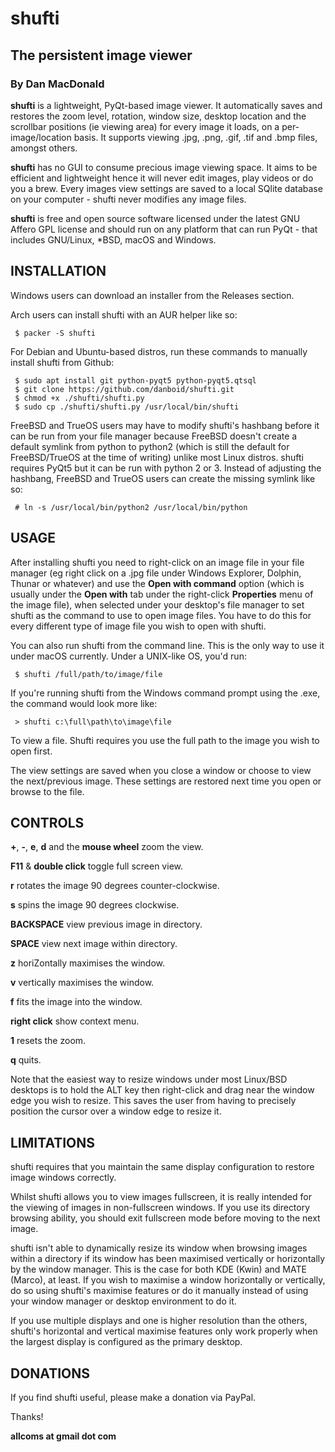 # shufti

## The persistent image viewer

### By Dan MacDonald

**shufti** is a lightweight, PyQt-based image viewer. It automatically saves and restores the zoom level, rotation, window size, desktop location and the scrollbar positions (ie viewing area) for every image it loads, on a per-image/location basis. It supports viewing .jpg, .png, .gif, .tif and .bmp files, amongst others.

**shufti** has no GUI to consume precious image viewing space. It aims to be efficient and lightweight hence it will never edit images, play videos or do you a brew. Every images view settings are saved to a local SQlite database on your computer - shufti never modifies any image files.

**shufti** is free and open source software licensed under the latest GNU Affero GPL license and should run on any platform that can run PyQt - that includes GNU/Linux, *BSD, macOS and Windows.

## INSTALLATION

Windows users can download an installer from the Releases section.

Arch users can install shufti with an AUR helper like so:

```
 $ packer -S shufti
```

For Debian and Ubuntu-based distros, run these commands to manually install shufti from Github:

```
 $ sudo apt install git python-pyqt5 python-pyqt5.qtsql
 $ git clone https://github.com/danboid/shufti.git
 $ chmod +x ./shufti/shufti.py
 $ sudo cp ./shufti/shufti.py /usr/local/bin/shufti
```

FreeBSD and TrueOS users may have to modify shufti's hashbang before it can be run from your file manager because FreeBSD doesn't create a default symlink from python to python2 (which is still the default for FreeBSD/TrueOS at the time of writing) unlike most Linux distros. shufti requires PyQt5 but it can be run with python 2 or 3. Instead of adjusting the hashbang, FreeBSD and TrueOS users can create the missing symlink like so:

```
 # ln -s /usr/local/bin/python2 /usr/local/bin/python
```

## USAGE

After installing shufti you need to right-click on an image file in your file manager (eg right click on a .jpg file under Windows Explorer, Dolphin, Thunar or whatever) and use the **Open with command** option (which is usually under the **Open with** tab under the right-click **Properties** menu of the image file), when selected under your desktop's file manager to set shufti as the command to use to open image files. You have to do this for every different type of image file you wish to open with shufti. 

You can also run shufti from the command line. This is the only way to use it under macOS currently. Under a UNIX-like OS, you'd run:

```
 $ shufti /full/path/to/image/file
```

If you're running shufti from the Windows command prompt using the .exe, the command would look more like:

```
 > shufti c:\full\path\to\image\file
```

To view a file. Shufti requires you use the full path to the image you wish to open first.

The view settings are saved when you close a window or choose to view the next/previous image. These settings are restored next time you open or browse to the file.



## CONTROLS

**+**, **-**, **e**, **d** and the **mouse wheel** zoom the view.

**F11** & **double click** toggle full screen view.

**r** rotates the image 90 degrees counter-clockwise.

**s** spins the image 90 degrees clockwise.

**BACKSPACE** view previous image in directory.

**SPACE** view next image within directory.

**z** horiZontally maximises the window.

**v** vertically maximises the window.

**f** fits the image into the window.

**right click** show context menu.

**1** resets the zoom.

**q** quits.

Note that the easiest way to resize windows under most Linux/BSD desktops is to hold the ALT key then right-click and drag near the window edge you wish to resize. This saves the user from having to precisely position the cursor over a window edge to resize it.

## LIMITATIONS

shufti requires that you maintain the same display configuration to restore image windows correctly.

Whilst shufti allows you to view images fullscreen, it is really intended for the viewing of images in non-fullscreen windows. If you use its directory browsing ability, you should exit fullscreen mode before moving to the next image.

shufti isn't able to dynamically resize its window when browsing images within a directory if its window has been maximised vertically or horizontally by the window manager. This is the case for both KDE (Kwin) and MATE (Marco), at least. If you wish to maximise a window horizontally or vertically, do so using shufti's maximise features or do it manually instead of using your window manager or desktop environment to do it.

If you use multiple displays and one is higher resolution than the others, shufti's horizontal and vertical maximise features only work properly when the largest display is configured as the primary desktop.

## DONATIONS

If you find shufti useful, please make a donation via PayPal. 

Thanks!

**allcoms at gmail dot com**
